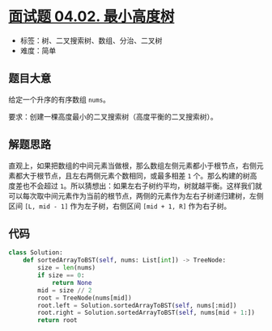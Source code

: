 # [面试题 04.02. 最小高度树](https://leetcode.cn/problems/minimum-height-tree-lcci/)

- 标签：树、二叉搜索树、数组、分治、二叉树
- 难度：简单

## 题目大意

给定一个升序的有序数组 `nums`。

要求：创建一棵高度最小的二叉搜索树（高度平衡的二叉搜索树）。

## 解题思路

直观上，如果把数组的中间元素当做根，那么数组左侧元素都小于根节点，右侧元素都大于根节点，且左右两侧元素个数相同，或最多相差 `1` 个。那么构建的树高度差也不会超过 `1`。所以猜想出：如果左右子树约平均，树就越平衡。这样我们就可以每次取中间元素作为当前的根节点，两侧的元素作为左右子树递归建树，左侧区间 `[L, mid - 1]` 作为左子树，右侧区间 `[mid + 1, R]` 作为右子树。

## 代码

```python
class Solution:
    def sortedArrayToBST(self, nums: List[int]) -> TreeNode:
        size = len(nums)
        if size == 0:
            return None
        mid = size // 2
        root = TreeNode(nums[mid])
        root.left = Solution.sortedArrayToBST(self, nums[:mid])
        root.right = Solution.sortedArrayToBST(self, nums[mid + 1:])
        return root
```

